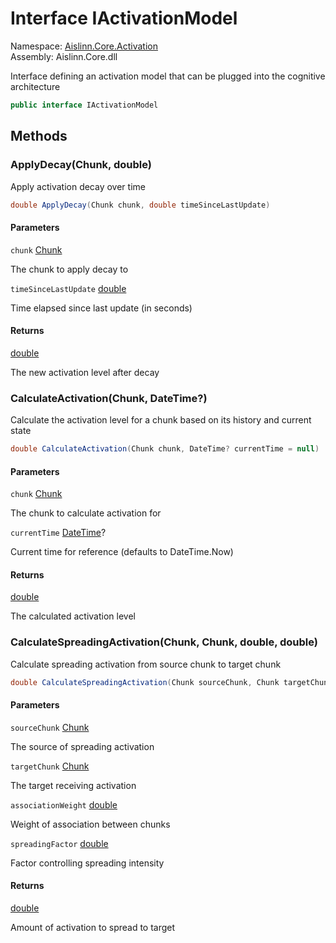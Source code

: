 # <a id="Aislinn_Core_Activation_IActivationModel"></a> Interface IActivationModel

Namespace: [Aislinn.Core.Activation](Aislinn.Core.Activation.md)  
Assembly: Aislinn.Core.dll  

Interface defining an activation model that can be plugged into the cognitive architecture

```csharp
public interface IActivationModel
```

## Methods

### <a id="Aislinn_Core_Activation_IActivationModel_ApplyDecay_Aislinn_Core_Models_Chunk_System_Double_"></a> ApplyDecay\(Chunk, double\)

Apply activation decay over time

```csharp
double ApplyDecay(Chunk chunk, double timeSinceLastUpdate)
```

#### Parameters

`chunk` [Chunk](Aislinn.Core.Models.Chunk.md)

The chunk to apply decay to

`timeSinceLastUpdate` [double](https://learn.microsoft.com/dotnet/api/system.double)

Time elapsed since last update (in seconds)

#### Returns

 [double](https://learn.microsoft.com/dotnet/api/system.double)

The new activation level after decay

### <a id="Aislinn_Core_Activation_IActivationModel_CalculateActivation_Aislinn_Core_Models_Chunk_System_Nullable_System_DateTime__"></a> CalculateActivation\(Chunk, DateTime?\)

Calculate the activation level for a chunk based on its history and current state

```csharp
double CalculateActivation(Chunk chunk, DateTime? currentTime = null)
```

#### Parameters

`chunk` [Chunk](Aislinn.Core.Models.Chunk.md)

The chunk to calculate activation for

`currentTime` [DateTime](https://learn.microsoft.com/dotnet/api/system.datetime)?

Current time for reference (defaults to DateTime.Now)

#### Returns

 [double](https://learn.microsoft.com/dotnet/api/system.double)

The calculated activation level

### <a id="Aislinn_Core_Activation_IActivationModel_CalculateSpreadingActivation_Aislinn_Core_Models_Chunk_Aislinn_Core_Models_Chunk_System_Double_System_Double_"></a> CalculateSpreadingActivation\(Chunk, Chunk, double, double\)

Calculate spreading activation from source chunk to target chunk

```csharp
double CalculateSpreadingActivation(Chunk sourceChunk, Chunk targetChunk, double associationWeight, double spreadingFactor)
```

#### Parameters

`sourceChunk` [Chunk](Aislinn.Core.Models.Chunk.md)

The source of spreading activation

`targetChunk` [Chunk](Aislinn.Core.Models.Chunk.md)

The target receiving activation

`associationWeight` [double](https://learn.microsoft.com/dotnet/api/system.double)

Weight of association between chunks

`spreadingFactor` [double](https://learn.microsoft.com/dotnet/api/system.double)

Factor controlling spreading intensity

#### Returns

 [double](https://learn.microsoft.com/dotnet/api/system.double)

Amount of activation to spread to target

